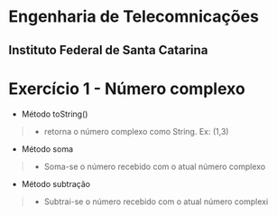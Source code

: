 # Engenharia de Telecomnicações

## Instituto Federal de Santa Catarina

# Exercício 1 - Número complexo


 - Método toString() 
> - retorna o número complexo como String. Ex: (1,3)

- Método soma
>- Soma-se o número recebido com o atual número complexo

- Método subtração
>- Subtrai-se o número recebido com o atual número complexi



